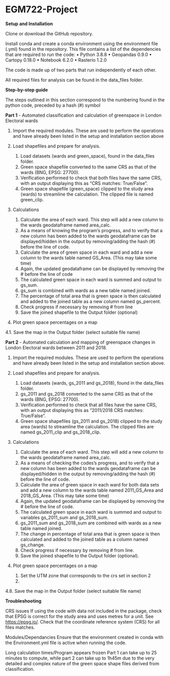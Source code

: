 # EGM722-Project

**Setup and Installation**

Clone or download the GitHub repository.

Install conda and create a conda environment using the environment file (.yml) found in the repository. This file contains a list of the dependencies that are required to run the code:
•	 Python 3.8.8
•	 Geopandas 0.9.0
•	 Cartopy 0.18.0
•	 Notebook 6.2.0
•	 Rasterio 1.2.0

The code is made up of two parts that run independently of each other.

All required files for analysis can be found in the data_files folder.

**Step-by-step guide**

The steps outlined in this section correspond to the numbering found in the python code, preceded by a hash (#) symbol

**Part 1** - Automated classification and calculation of greenspace in London Electoral wards

1. Import the required modules. These are used to perform the operations and have already been listed in the setup and 
   installation section above

2. Load shapefiles and prepare for analysis. 
   
   1. Load datasets (wards and green_space), found in the data_files folder. 
   2. Green space shapefile converted to the same CRS as that of the wards (BNG, EPSG: 27700).
   3. Verification performed to check that both files have the same CRS, with an output displaying this as “CRS matches: True/False”.
   4. Green space shapefile (green_space) clipped to the study area (wards) to streamline the calculation. The clipped file is named green_clip.

3. Calculations 

   1. Calculate the area of each ward. This step will add a new column to the wards geodataframe named area_calc.
   2. As a means of knowing the program’s progress, and to verify that a new column has been added to the wards geodataframe can be displayed/hidden in the output by removing/adding the hash (#) before the line of code. 
   3. Calculate the area of green space in each ward and add a new column to the wards table named GS_Area. (This may take some time)
   4. Again, the updated geodataframe can be displayed by removing the # before the line of code 
   5. The calculated green space in each ward is summed and output to gs_sum. 
   6. gs_sum is combined with wards as a new table named joined. 
   7. The percentage of total area that is green space is then calculated and added to the joined table as a new column named gs_percent. 
   8. Check progress if necessary by removing # from line 
   9. Save the joined shapefile to the Output folder (optional)

5. Plot green space percentages on a map

4.1. Save the map in the Output folder (select suitable file name)

**Part 2** - Automated calculation and mapping of greenspace changes in London Electoral wards between 2011 and 2018.

1. Import the required modules. These are used to perform the operations and have already been listed in the setup and 
   installation section above. 

2. Load shapefiles and prepare for analysis.

   1. Load datasets (wards, gs_2011 and gs_2018), found in the data_files folder. 
   2. gs_2011 and gs_2018 converted to the same CRS as that of the wards (BNG, EPSG: 27700). 
   3. Verification performed to check that all files have the same CRS, with an output displaying this as “2011/2018 CRS matches: True/False”. 
   4. Green space shapefiles (gs_2011 and gs_2018) clipped to the study area (wards) to streamline the calculation. The clipped files are named gs_2011_clip and gs_2018_clip.

3. Calculations

   1. Calculate the area of each ward. This step will add a new column to the wards geodataframe named area_calc. 
   2. As a means of checking the codes’s progress, and to verify that a new column has been added to the wards geodataframe can be displayed/hidden in the output by removing/adding the hash (#) before the line of code. 
   3. Calculate the area of green space in each ward for both data sets and add a new column to the wards table named 2011_GS_Area and 2018_GS_Area. (This may take some time)
   4. Again, the updated geodataframe can be displayed by removing the # before the line of code.
   5. The calculated green space in each ward is summed and output to variables gs_2011_sum and gs_2018_sum. 
   6. gs_2011_sum and gs_2018_sum are combined with wards as a new table named joined. 
   7. The change in percentage of total area that is green space is then calculated and added to the joined table as a column named gs_change. 
   8. Check progress if necessary by removing # from line.
   9. Save the joined shapefile to the Output folder (optional).

4. Plot green space percentages on a map 

   1. Set the UTM zone that corresponds to the crs set in section 2
   2. 


4.8. Save the map in the Output folder (select suitable file name)

**Troubleshooting**

CRS issues
If using the code with data not included in the package, check that EPSG is correct for the study area and uses metres for a unit. See https://epsg.io/. Check that the coordinate reference system (CRS) for all files matches. 

Modules/Dependancies
Ensure that the environment created in conda with the Environment.yml file is active when running the code.

Long calculation times/Program appears frozen
Part 1 can take up to 25 minutes to compute, while part 2 can take up to 1h45m due to the very detailed and complex nature of the green space shape files derived from classification. 
